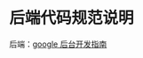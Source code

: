 # 后端代码规范说明 

后端：[google 后台开发指南](http://zh-google-styleguide.readthedocs.io/en/latest/google-python-styleguide/contents/)


